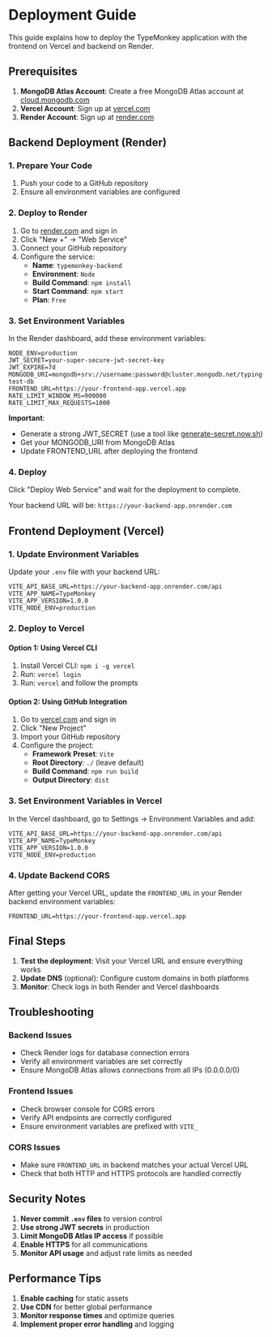# Deployment Guide

This guide explains how to deploy the TypeMonkey application with the frontend on Vercel and backend on Render.

## Prerequisites

1. **MongoDB Atlas Account**: Create a free MongoDB Atlas account at [cloud.mongodb.com](https://cloud.mongodb.com/)
2. **Vercel Account**: Sign up at [vercel.com](https://vercel.com/)
3. **Render Account**: Sign up at [render.com](https://render.com/)

## Backend Deployment (Render)

### 1. Prepare Your Code

1. Push your code to a GitHub repository
2. Ensure all environment variables are configured

### 2. Deploy to Render

1. Go to [render.com](https://render.com/) and sign in
2. Click "New +" → "Web Service"
3. Connect your GitHub repository
4. Configure the service:
   - **Name**: `typemonkey-backend`
   - **Environment**: `Node`
   - **Build Command**: `npm install`
   - **Start Command**: `npm start`
   - **Plan**: `Free`

### 3. Set Environment Variables

In the Render dashboard, add these environment variables:

```
NODE_ENV=production
JWT_SECRET=your-super-secure-jwt-secret-key
JWT_EXPIRE=7d
MONGODB_URI=mongodb+srv://username:password@cluster.mongodb.net/typing-test-db
FRONTEND_URL=https://your-frontend-app.vercel.app
RATE_LIMIT_WINDOW_MS=900000
RATE_LIMIT_MAX_REQUESTS=1000
```

**Important**: 
- Generate a strong JWT_SECRET (use a tool like [generate-secret.now.sh](https://generate-secret.now.sh/64))
- Get your MONGODB_URI from MongoDB Atlas
- Update FRONTEND_URL after deploying the frontend

### 4. Deploy

Click "Deploy Web Service" and wait for the deployment to complete.

Your backend URL will be: `https://your-backend-app.onrender.com`

## Frontend Deployment (Vercel)

### 1. Update Environment Variables

Update your `.env` file with your backend URL:

```
VITE_API_BASE_URL=https://your-backend-app.onrender.com/api
VITE_APP_NAME=TypeMonkey
VITE_APP_VERSION=1.0.0
VITE_NODE_ENV=production
```

### 2. Deploy to Vercel

#### Option 1: Using Vercel CLI

1. Install Vercel CLI: `npm i -g vercel`
2. Run: `vercel login`
3. Run: `vercel` and follow the prompts

#### Option 2: Using GitHub Integration

1. Go to [vercel.com](https://vercel.com/) and sign in
2. Click "New Project"
3. Import your GitHub repository
4. Configure the project:
   - **Framework Preset**: `Vite`
   - **Root Directory**: `./` (leave default)
   - **Build Command**: `npm run build`
   - **Output Directory**: `dist`

### 3. Set Environment Variables in Vercel

In the Vercel dashboard, go to Settings → Environment Variables and add:

```
VITE_API_BASE_URL=https://your-backend-app.onrender.com/api
VITE_APP_NAME=TypeMonkey
VITE_APP_VERSION=1.0.0
VITE_NODE_ENV=production
```

### 4. Update Backend CORS

After getting your Vercel URL, update the `FRONTEND_URL` in your Render backend environment variables:

```
FRONTEND_URL=https://your-frontend-app.vercel.app
```

## Final Steps

1. **Test the deployment**: Visit your Vercel URL and ensure everything works
2. **Update DNS** (optional): Configure custom domains in both platforms
3. **Monitor**: Check logs in both Render and Vercel dashboards

## Troubleshooting

### Backend Issues
- Check Render logs for database connection errors
- Verify all environment variables are set correctly
- Ensure MongoDB Atlas allows connections from all IPs (0.0.0.0/0)

### Frontend Issues
- Check browser console for CORS errors
- Verify API endpoints are correctly configured
- Ensure environment variables are prefixed with `VITE_`

### CORS Issues
- Make sure `FRONTEND_URL` in backend matches your actual Vercel URL
- Check that both HTTP and HTTPS protocols are handled correctly

## Security Notes

1. **Never commit `.env` files** to version control
2. **Use strong JWT secrets** in production
3. **Limit MongoDB Atlas IP access** if possible
4. **Enable HTTPS** for all communications
5. **Monitor API usage** and adjust rate limits as needed

## Performance Tips

1. **Enable caching** for static assets
2. **Use CDN** for better global performance
3. **Monitor response times** and optimize queries
4. **Implement proper error handling** and logging
